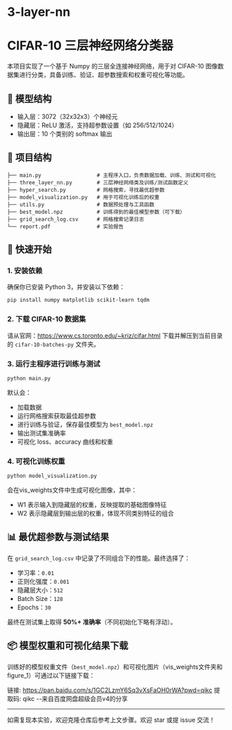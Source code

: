 # 3-layer-nn
# CIFAR-10 三层神经网络分类器

本项目实现了一个基于 Numpy 的三层全连接神经网络，用于对 CIFAR-10 图像数据集进行分类，具备训练、验证、超参数搜索和权重可视化等功能。

## 🧠 模型结构

- 输入层：3072（32x32x3）个神经元
- 隐藏层：ReLU 激活，支持超参数设置（如 256/512/1024）
- 输出层：10 个类别的 softmax 输出

## 📁 项目结构

```
├── main.py                  # 主程序入口，负责数据加载、训练、测试和可视化
├── three_layer_nn.py        # 三层神经网络类及训练/测试函数定义
├── hyper_search.py          # 网格搜索，寻找最优超参数
├── model_visualization.py   # 用于可视化训练后的权重
├── utils.py                 # 数据预处理与工具函数
├── best_model.npz           # 训练得到的最佳模型参数（可下载）
├── grid_search_log.csv      # 网格搜索记录日志
└── report.pdf               # 实验报告
```

## 🚀 快速开始

### 1. 安装依赖

确保你已安装 Python 3，并安装以下依赖：

```bash
pip install numpy matplotlib scikit-learn tqdm
```

### 2. 下载 CIFAR-10 数据集

请从官网：https://www.cs.toronto.edu/~kriz/cifar.html 下载并解压到当前目录的 `cifar-10-batches-py` 文件夹。

### 3. 运行主程序进行训练与测试

```bash
python main.py
```

默认会：
- 加载数据
- 运行网格搜索获取最佳超参数
- 进行训练与验证，保存最佳模型为 `best_model.npz`
- 输出测试集准确率
- 可视化 loss、accuracy 曲线和权重

### 4. 可视化训练权重

```bash
python model_visualization.py
```

会在vis_weights文件中生成可视化图像，其中：
- W1 表示输入到隐藏层的权重，反映提取的基础图像特征
- W2 表示隐藏层到输出层的权重，体现不同类别特征的组合

## 📊 最优超参数与测试结果

在 `grid_search_log.csv` 中记录了不同组合下的性能。最终选择了：

- 学习率：`0.01`
- 正则化强度：`0.001`
- 隐藏层大小：`512`
- Batch Size：`128`
- Epochs：`30`

最终在测试集上取得 **50%+ 准确率**（不同初始化下略有浮动）。

## 📦 模型权重和可视化结果下载

训练好的模型权重文件（`best_model.npz`）和可视化图片（vis_weights文件夹和figure_1）可通过以下链接下载：

链接: https://pan.baidu.com/s/1GC2LzmY6Sq3vXsFaOH0rWA?pwd=qikc 提取码: qikc 
--来自百度网盘超级会员v4的分享


---

如需复现本实验，欢迎克隆仓库后参考上文步骤。欢迎 star 或提 issue 交流！
```
